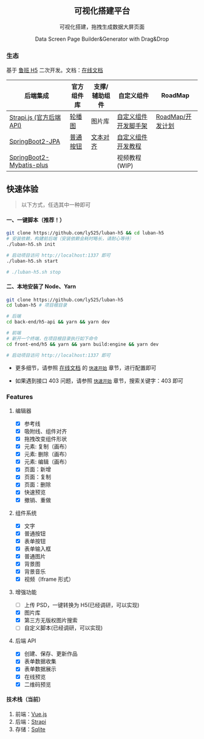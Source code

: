 <h2 align="center">
 可视化搭建平台
</h2>
<p align="center">
可视化搭建，拖拽生成数据大屏页面
</p>
<p align="center">
Data Screen Page Builder&Generator with Drag&Drop
</p>

### 生态

基于 [鲁班 H5](https://ly525.github.io/luban-h5) 二次开发。文档：[在线文档](https://www.yuque.com/luban-h5/docs)

| 后端集成                                                                                       | 官方组件库                                                    | 支撑/辅助组件                                          | 自定义组件                                                                 | RoadMap                                                        |
| ---------------------------------------------------------------------------------------------- | ------------------------------------------------------------- | ------------------------------------------------------ | -------------------------------------------------------------------------- | -------------------------------------------------------------- |
| [Strapi.js (官方后端 API)](/luban-h5/tree/dev/back-end/h5-api)                                 | [轮播图](https://github.com/luban-h5-components/lbp-slide)    | 图片库                                                 | [自定义组件开发脚手架](https://github.com/luban-h5/vue-cli-plugin-lbhc)    | [RoadMap/开发计划](https://github.com/ly525/luban-h5/projects) |
| [SpringBoot2-JPA](https://github.com/luban-h5/spring-boot-api-for-editor)                      | [普通按钮](https://github.com/luban-h5-components/lbc-button) | [文本对齐](https://github.com/luban-h5/lbs-text-align) | [自定义组件开发教程](https://github.com/luban-h5/vue-cli-plugin-lbhc/wiki) |                                                                |
| [SpringBoot2-Mybatis-plus](https://github.com/luban-h5/springboot2-mybatis-plus-api-for-luban) |                                                               |                                                        | 视频教程(WIP)                                                              |                                                                |

## 快速体验

> 以下方式，任选其中一种即可

#### 一、一键脚本（推荐！）

```bash
git clone https://github.com/ly525/luban-h5 && cd luban-h5
# 安装依赖，构建前后端（安装依赖会耗时略长，请耐心等待）
./luban-h5.sh init

# 启动项目访问 http://localhost:1337 即可
./luban-h5.sh start

# ./luban-h5.sh stop
```

#### 二、本地安装了 Node、Yarn

```bash
git clone https://github.com/ly525/luban-h5
cd luban-h5 # 项目根目录

# 后端
cd back-end/h5-api && yarn && yarn dev

# 前端
# 新开一个终端，在项目根目录执行如下命令
cd front-end/h5 && yarn && yarn build:engine && yarn dev

# 启动项目访问 http://localhost:1337 即可
```

- 更多细节，请参照 [在线文档](https://www.yuque.com/luban-h5/docs) 的 [`快速开始`](https://www.yuque.com/luban-h5/docs/gpfy6g) 章节，进行配置即可

- 如果遇到接口 403 问题，请参照 [`快速开始`](https://ly525.github.io/luban-h5/zh/getting-started/quick-start.html) 章节，搜索关键字：403 即可

### Features

1. 编辑器

   - [x] 参考线
   - [x] 吸附线、组件对齐
   - [x] 拖拽改变组件形状
   - [x] 元素: 复制（画布）
   - [x] 元素: 删除（画布）
   - [x] 元素: 编辑（画布）
   - [x] 页面：新增
   - [x] 页面：复制
   - [x] 页面：删除
   - [x] 快速预览
   - [x] 撤销、重做

2. 组件系统

   - [x] 文字
   - [x] 普通按钮
   - [x] 表单按钮
   - [x] 表单输入框
   - [x] 普通图片
   - [x] 背景图
   - [x] 背景音乐
   - [x] 视频（Iframe 形式）

3. 增强功能

   - [ ] 上传 PSD，一键转换为 H5(已经调研，可以实现)
   - [x] 图片库
   - [x] 第三方无版权图片搜索
   - [ ] 自定义脚本(已经调研，可以实现)

4. 后端 API
   - [x] 创建、保存、更新作品
   - [x] 表单数据收集
   - [x] 表单数据展示
   - [x] 在线预览
   - [x] 二维码预览

#### 技术栈（当前）

1. 前端：[Vue.js](https://vuejs.org/v2/guide/)
2. 后端：[Strapi](https://strapi.io/)
3. 存储：[Sqlite](https://www.sqlite.org/)
